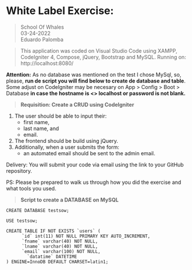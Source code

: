 # White Label Exercise:
> School Of Whales\
> 03-24-2022\
> Eduardo Palomba

> This application was coded on Visual Studio Code using XAMPP, CodeIgniter 4, Compose, jQuery, Bootstrap and MySQL.
> Running on: http://localhost:8080/

**Attention:** As no database was mentioned on the test I chose MySql, so, please, **run de script you will find below to create de database and table**. Some adjust on CodeIgniter may be necesary on App > Config > Boot > Database **in case the hostname is <> localhost or password is not blank.**

> **Requisition: Create a CRUD using CodeIgniter**

1. The user should be able to input their:
      - first name,
      - last name, and
      - email.
2. The frontend should be build using jQuery.
3. Additionally, when a user submits the form:
      - an automated email should be sent to the admin email.

Delivery: You will submit your code via email using the link to your GitHub repository.

PS: Please be prepared to walk us through how you did the exercise and what tools you used.

> **Script to create a DATABASE on MySQL**
```
CREATE DATABASE testsow;

USE testsow;

CREATE TABLE IF NOT EXISTS `users` (
	  `id` int(11) NOT NULL PRIMARY KEY AUTO_INCREMENT,
	  `fname` varchar(40) NOT NULL,
	  `lname` varchar(40) NOT NULL,
	  `email` varchar(100) NOT NULL,
        `datatime` DATETIME
) ENGINE=InnoDB DEFAULT CHARSET=latin1;
```
